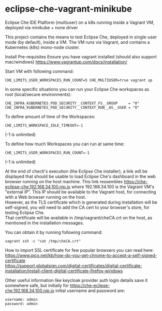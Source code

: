 # eclipse-che-vagrant-minikube
Eclipse Che IDE Platform (multiuser) on a k8s running inside a Vagrant VM, deployed via minikube + none driver

This project contains the means to test Eclipse Che, deployed in
single-user mode (by default), inside a VM.
The VM runs via Vagrant, and contains a Kubernetes (k8s) mono-node
cluster.

Install Pre-requisites
Ensure you have vagrant installed (should also support mac/windows)
https://www.vagrantup.com/docs/installation/

Start VM with following command:
```
CHE_LIMITS_USER_WORKSPACES_RUN_COUNT=5 CHE_MULTIUSER=true vagrant up
```

In some specific situations you can run your Eclipse Che workspaces as root (local/secure environments):
```
CHE_INFRA_KUBERNETES_POD_SECURITY__CONTEXT_FS__GROUP     = "0"
CHE_INFRA_KUBERNETES_POD_SECURITY__CONTEXT_RUN__AS__USER = "0"
```

To define amount of time of the Workspaces:
```
CHE_LIMITS_WORKSPACE_IDLE_TIMEOUT=-1
```
(-1 is unlimited) <BR>

To define how much Workspaces you can run at same time:
```
CHE_LIMITS_USER_WORKSPACES_RUN_COUNT=-1
```
(-1 is unlimited) <BR>  
  
At the end of chectl's execution (the Eclipse Che installer), a link
will be displayed that should be usable to load Eclipse Che's
dashboard in the web browser running on the host machine.
This link ressembles https://che-eclipse-che.192.168.34.100.nip.io where
192.168.34.100 is the Vagrant VM's "external IP". This IP should be
available to the Vagrant host, for connecting with a Web browser
running on the host.
<BR>
However, as the TLS certificate which is generated during installation
will be self-signed, you will need to add the CA cert to your
browser's store, for testing Eclipse Che.
<BR>
That certificate will be available in /tmp/vagrant/cheCA.crt on the
host, as mentioned in the installation messages.

You can obtain it by running following command:
```
vagrant ssh -c "cat /tmp/cheCA.crt"
```
How to import SSL certificate for few popular browsers you can read here:
https://www.pico.net/kb/how-do-you-get-chrome-to-accept-a-self-signed-certificate <BR>
https://support.globalsign.com/digital-certificates/digital-certificate-installation/install-client-digital-certificate-firefox-windows <BR>

Other useful information like keycloak provider auth login details save it somewhere safe, but initially for https://che-eclipse-che.192.168.34.100.nip.io initial username and password are:
```
username: admin
password: admin
```
